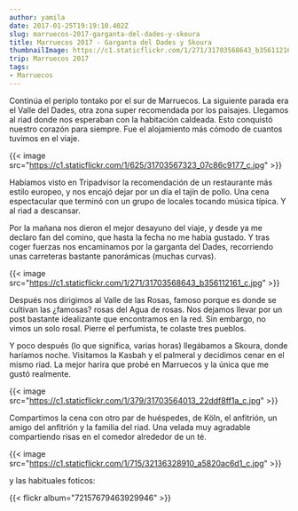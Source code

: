 ```yaml
---
author: yamila
date: 2017-01-25T19:19:10.402Z
slug: marruecos-2017-garganta-del-dades-y-skoura
title: Marruecos 2017 - Garganta del Dades y Skoura
thumbnailImage: https://c1.staticflickr.com/1/271/31703568643_b356112161_c.jpg
trip: Marruecos 2017
tags:
- Marruecos
---
```


Continúa el periplo tontako por el sur de Marruecos. La siguiente parada era el Valle del Dades, otra zona super recomendada por los paisajes. Llegamos al riad donde nos esperaban con la habitación caldeada. Esto conquistó nuestro corazón para siempre. Fue el alojamiento más cómodo de cuantos tuvimos en el viaje.

{{< image src="https://c1.staticflickr.com/1/625/31703567323_07c86c9177_c.jpg" >}}

Habíamos visto en Tripadvisor la recomendación de un restaurante más estilo europeo, y nos encajó dejar por un día el tajín de pollo. Una cena espectacular que terminó con un grupo de locales tocando música típica. Y al riad a descansar.

Por la mañana nos dieron el mejor desayuno del viaje, y desde ya me declaro fan del comino, que hasta la fecha no me había gustado. Y tras coger fuerzas nos encaminamos por la garganta del Dades, recorriendo unas carreteras bastante panorámicas (muchas curvas).

{{< image src="https://c1.staticflickr.com/1/271/31703568643_b356112161_c.jpg" >}}

Después nos dirigimos al Valle de las Rosas, famoso porque es donde se cultivan las ¿famosas? rosas del Agua de rosas. Nos dejamos llevar por un post bastante idealizante que encontramos en la red. Sin embargo, no vimos un solo rosal. Pierre el perfumista, te colaste tres pueblos.

Y poco después (lo que significa, varias horas) llegábamos a Skoura, donde haríamos noche. Visitamos la Kasbah y el palmeral y decidimos cenar en el mismo riad. La mejor harira que probé en Marruecos y la única que me gustó realmente.

{{< image src="https://c1.staticflickr.com/1/379/31703564013_22ddf8ff1a_c.jpg" >}}

Compartimos la cena con otro par de huéspedes, de Köln, el anfitrión, un amigo del anfitrión y la familia del riad. Una velada muy agradable compartiendo risas en el comedor alrededor de un té.

{{< image src="https://c1.staticflickr.com/1/715/32136328910_a5820ac6d1_c.jpg" >}}

y las habituales foticos:

{{< flickr album="72157679463929946" >}}
